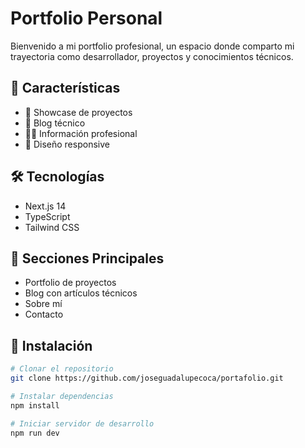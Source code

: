 # Portfolio Personal

Bienvenido a mi portfolio profesional, un espacio donde comparto mi trayectoria como desarrollador, proyectos y conocimientos técnicos.

## 🚀 Características

- 💼 Showcase de proyectos
- 📝 Blog técnico
- 👨‍💻 Información profesional
- 📱 Diseño responsive

## 🛠️ Tecnologías

- Next.js 14
- TypeScript
- Tailwind CSS

## 🎯 Secciones Principales

- Portfolio de proyectos
- Blog con artículos técnicos
- Sobre mí
- Contacto

## 🔧 Instalación

```bash
# Clonar el repositorio
git clone https://github.com/joseguadalupecoca/portafolio.git

# Instalar dependencias
npm install

# Iniciar servidor de desarrollo
npm run dev